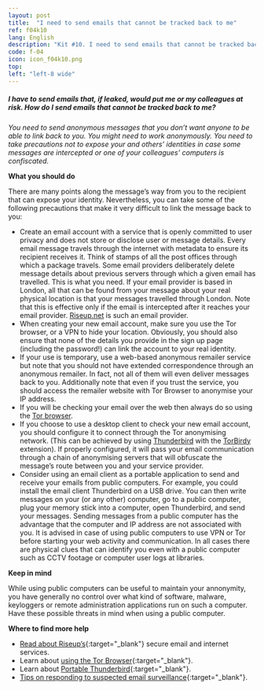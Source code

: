 ```yaml
---
layout: post
title:  "I need to send emails that cannot be tracked back to me"
ref: f04k10
lang: English
description: "Kit #10. I need to send emails that cannot be tracked back to me"
code: f-04
icon: icon_f04k10.png
top:
left: "left-8 wide"
---
```


##### I have to send emails that, if leaked, would put me or my colleagues at risk. How do I send emails that cannot be tracked back to me?

*You need to send anonymous messages that you don’t want anyone to be able to link back to you. You might need to work anonymously. You need to take precautions not to expose your and others’ identities in case some messages are intercepted or one of your colleagues’ computers is confiscated.*

**What you should do**

There are many points along the message’s way from you to the recipient that can expose your identity. Nevertheless, you can take some of the following precautions that make it very difficult to link the message back to you:

+ Create an email account with a service that is openly committed to user privacy and does not store or disclose user or message details. Every email message travels through the internet with metadata to ensure its recipient receives it. Think of stamps of all the post offices through which a package travels. Some email providers deliberately delete message details about previous servers through which a given email has travelled. This is what you need. If your email provider is based in London, all that can be found from your message about your real physical location is that your messages travelled through London. Note that this is effective only if the email is intercepted after it reaches your email provider. [Riseup.net](https://securityinabox.org/en/guide/riseup/web/) is such an email provider.
+ When creating your new email account, make sure you use the Tor browser, or a VPN to hide your location. Obviously, you should also ensure that none of the details you provide in the sign up page (including the password!) can link the account to your real identity.
+ If your use is temporary, use a web-based anonymous remailer service but note that you should not have extended correspondence through an anonymous remailer. In fact, not all of them will even deliver messages back to you. Additionally note that even if you trust the service, you should access the remailer website with Tor Browser to anonymise your IP address.
+ If you will be checking your email over the web then always do so using the [Tor browser](https://securityinabox.org/en/guide/torbrowser/windows/).
+ If you choose to use a desktop client to check your new email account, you should configure it to connect through the Tor anonymising network. (This can be achieved by using [Thunderbird](https://securityinabox.org/en/guide/thunderbird/windows/) with the [TorBirdy](https://addons.mozilla.org/en-us/thunderbird/addon/torbirdy/) extension). If properly configured, it will pass your email communication through a chain of anonymising servers that will obfuscate the message’s route between you and your service provider.
+ Consider using an email client as a portable application to send and receive your emails from public computers. For example, you could install the email client Thunderbird on a USB drive. You can then write messages on your (or any other) computer, go to a public computer, plug your memory stick into a computer, open Thunderbird, and send your messages. Sending messages from a public computer has the advantage that the computer and IP address are not associated with you. It is advised in case of using public computers to use VPN or Tor before starting your web activity and communication. In all cases there are physical clues that can identify you even with a public computer such as CCTV footage or computer user logs at libraries.

**Keep in mind**

While using public computers can be useful to maintain your annonymity, you have generally no control over what kind of software, malware, keyloggers or remote administration applications run on such a computer. Have these possible threats in mind when using a public computer.

**Where to find more help**

+ [Read about Riseup’s](https://securityinabox.org/en/guide/riseup/web/){:target="_blank"} secure email and internet services.
+ Learn about [using the Tor Browser](https://securityinabox.org/en/guide/torbrowser/windows){:target="_blank"}.
+ Learn about [Portable Thunderbird](https://securityinabox.org/en/guide/thunderbird/windows){:target="_blank"}.
+ [Tips on responding to suspected email surveillance](https://securityinabox.org/en/guide/secure-communication/#tips-on-responding-to-suspected-email-hacking-and-surveillance){:target="_blank"}.
